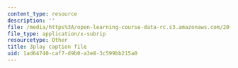 ```yaml
---
content_type: resource
description: ''
file: /media/https%3A/open-learning-course-data-rc.s3.amazonaws.com/20-219-becoming-the-next-bill-nye-writing-and-hosting-the-educational-show-january-iap-2015/1ad64740caf7d9b0a3e83c599bb215a0_ViSVJJoo7nE.srt
file_type: application/x-subrip
resourcetype: Other
title: 3play caption file
uid: 1ad64740-caf7-d9b0-a3e8-3c599bb215a0
---
```

